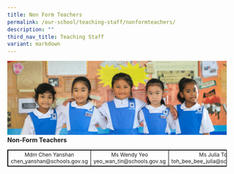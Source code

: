 ```yaml
---
title: Non Form Teachers
permalink: /our-school/teaching-staff/nonformteachers/
description: ""
third_nav_title: Teaching Staff
variant: markdown
---
```

![](/images/Banners/banner_ourschool__5_.jpg)
**Non-Form Teachers**
<style>
table {
  border: 1px solid black;
  border-collapse: collapse;
}
</style>
<table style="text-align: center; font-size: 12px; border-collapse: collapse;" border="1" width="100%">
<tbody>
	<tr>
<td width="333">Mdm Chen Yanshan<br>chen_yanshan@schools.gov.sg</td>
<td width="333">Ms Wendy Yeo<br>yeo_wan_tin@schools.gov.sg</td>
<td width="333">Ms Julia Toh<br>toh_bee_bee_julia@schools.gov.sg</td>
</tr>
</tbody>
</table>